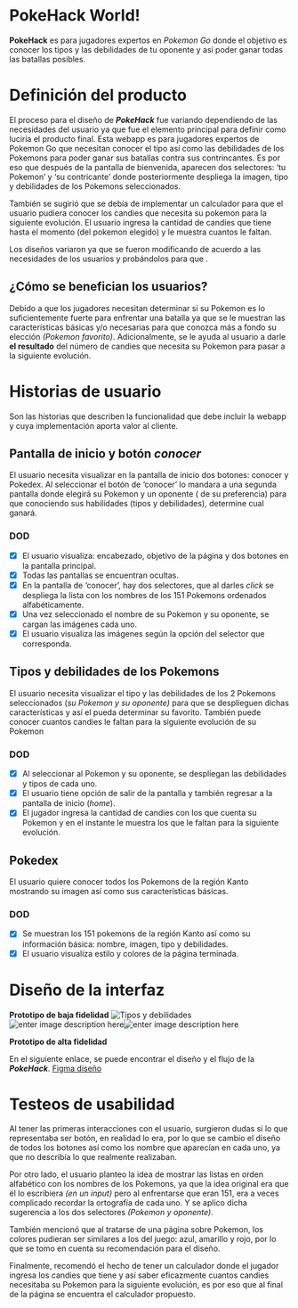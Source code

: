 # PokeHack World!

**PokeHack** es para jugadores expertos en *Pokemon Go* donde el objetivo es conocer los tipos y las debilidades de tu oponente y así poder ganar todas las batallas posibles. 

# Definición del producto

El proceso para el diseño de ***PokeHack*** fue variando dependiendo de las necesidades del usuario ya que fue el elemento principal para definir como luciría el producto final. Esta webapp es para jugadores expertos de Pokemon Go que necesitan conocer el tipo así como las debilidades de los Pokemons para poder ganar sus batallas contra sus contrincantes. Es por eso que después de la pantalla de bienvenida, aparecen dos selectores: ‘tu Pokemon’ y ‘su contricante’ donde posteriormente despliega la imagen, tipo y debilidades de los Pokemons seleccionados.

También se sugirió que se debía de implementar un calculador para que el usuario pudiera conocer los candies que necesita su pokemon para la siguiente evolución. El usuario ingresa la cantidad de candies que tiene hasta el momento (del pokemon elegido) y le muestra cuantos le faltan.

Los diseños variaron ya que se fueron modificando de acuerdo a las necesidades de los usuarios y probándolos para que .

## ¿Cómo se benefician los usuarios?

Debido a que los jugadores necesitan determinar si su Pokemon es lo suficientemente fuerte para enfrentar una batalla ya que se le muestran las características básicas y/o necesarias para que conozca más a fondo su elección *(Pokemon favorito)*. Adicionalmente, se le ayuda al usuario a darle **el resultado** del número de candies que necesita su Pokemon para pasar a la siguiente evolución.

# Historias de usuario

Son las historias que describen la funcionalidad que debe incluir la webapp y cuya implementación aporta valor al cliente.

## Pantalla de inicio y botón *conocer*

El usuario necesita visualizar en la pantalla de inicio dos botones: conocer y Pokedex. Al seleccionar el botón de ‘conocer’ lo mandara a una segunda pantalla donde elegirá su Pokemon y un oponente ( de su preferencia) para que conociendo sus habilidades (tipos y debilidades), determine cual ganará.

### DOD
   
 - [x] El usuario visualiza: encabezado, objetivo de la página y dos botones en la pantalla principal. 
 - [x] Todas las pantallas se encuentran ocultas.
 - [x] En la pantalla de ‘conocer’,  hay dos selectores, que al darles *click* se despliega la lista con los nombres de los 151 Pokemons ordenados alfabéticamente.
 - [x] Una vez seleccionado el nombre de su Pokemon y su oponente, se cargan las imágenes cada uno.
 - [x] El usuario visualiza las imágenes según la opción del selector que
   corresponda.

## Tipos y debilidades de los Pokemons
El usuario necesita visualizar el tipo y las debilidades de los 2 Pokemons seleccionados (*su Pokemon y su oponente)* para que se desplieguen dichas características y así el pueda determinar su favorito. También puede conocer cuantos candies le faltan para la siguiente evolución de su Pokemon


### DOD

 - [x] Al seleccionar al Pokemon y su oponente, se despliegan las debilidades y tipos de cada uno.
 - [x] El usuario tiene opción de salir de la pantalla y también regresar a la pantalla de inicio (*home*).
 - [x] El jugador ingresa la cantidad de candies con los que cuenta su Pokemon y en el instante le muestra los que le faltan para la siguiente evolución.

## Pokedex

El usuario quiere conocer todos los Pokemons de la región Kanto mostrando su imagen así como sus características básicas.

### DOD

 - [x] Se muestran los 151 pokemons de la región Kanto  así como su información básica: nombre, imagen, tipo y debilidades.
 - [x] El usuario visualiza estilo y colores de la página terminada.

# Diseño de la interfaz

**Prototipo de baja fidelidad**
![Tipos y debilidades](https://lh3.googleusercontent.com/lPKe_7BVWPQ7IrmEl3guqI8vZs9R3ZudD8iGkSMdccucXR1W1g9IxdtPiMbpm38ja9zmmKhvs4ezCg "Tipos y debilidades")![enter image description here](https://lh3.googleusercontent.com/kpJTtH7BGaRnEbvzT56mnWACS0SODDnqGOICZP7mDV67NHpFx2wsaktsfUkApHVIjxAKtEYZBdDcpw "Pantalla de Inicio")![enter image description here](https://lh3.googleusercontent.com/FKtuzDgdmpqSu-KOooSj6zrg2CF2WzkZzUhdF4bx_7foomEqomtEs5cTFalQlpzgfAPYhbdKS2o14Q "Comparar")





**Prototipo de alta fidelidad**

En el siguiente enlace, se puede encontrar el diseño y el flujo de la ***PokeHack***. [Figma diseño](https://www.figma.com/file/Vcx4SCw6GVRCX3V3mmVX0mTY/pokemon?node-id=0:1)

# Testeos de usabilidad

Al tener las primeras interacciones con el usuario, surgieron dudas si lo que representaba ser botón, en realidad lo era, por lo que se cambio el diseño de todos los botones así como los nombre que aparecían en cada uno, ya que no describía lo que realmente realizaban.

Por otro lado, el usuario planteo la idea de mostrar las listas en orden alfabético con los nombres de los Pokemons, ya que la idea original era que él lo escribiera *(en un input)* pero al enfrentarse que eran 151, era a veces complicado recordar la ortografía de cada uno. Y se aplico dicha sugerencia a los dos selectores *(Pokemon y oponente).*

También mencionó que al tratarse de una página sobre Pokemon, los colores pudieran ser similares a los del juego: azul, amarillo y rojo, por lo que se tomo en cuenta su recomendación para el diseño.

Finalmente, recomendó el hecho de tener un calculador donde el jugador ingresa los candies que tiene y así  saber eficazmente cuantos candies necesitaba su Pokemon para la siguiente evolución, es por eso que al final de la página se encuentra el calculador propuesto. 
